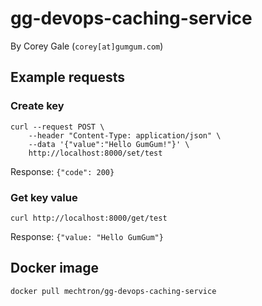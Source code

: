 # gg-devops-caching-service

By Corey Gale (`corey[at]gumgum.com`)

## Example requests

### Create key

    curl --request POST \
        --header "Content-Type: application/json" \
        --data '{"value":"Hello GumGum!"}' \
        http://localhost:8000/set/test

Response: `{"code": 200}`

### Get key value

    curl http://localhost:8000/get/test

Response: `{"value: "Hello GumGum"}`

## Docker image

    docker pull mechtron/gg-devops-caching-service
